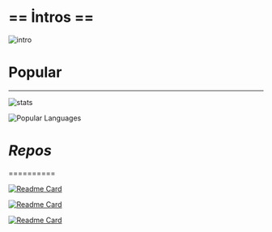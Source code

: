 # == İntros ==
![intro](https://github.com/intSpLoiT/intmages/blob/main/lv_0_20250104174243.gif)

# **Popular**
--------
![stats](https://github-readme-stats.vercel.app/api?username=intSpLoiT&show_icons=true&theme=radical)

![Popular Languages](https://github-readme-stats.vercel.app/api/top-langs/?username=intSpLoiT&layout=compact)

# *Repos*
==========

[![Readme Card](https://github-readme-stats.vercel.app/api/pin/?username=intSpLoiT&repo=intframework)](https://github.com/Intikam21kurucu/intframework)
 
[![Readme Card](https://github-readme-stats.vercel.app/api/pin/?username=intSpLoiT&repo=Sylph-intframework)](https://github.com/Intikam21kurucu/Sylph-intframework)
 
[![Readme Card](https://github-readme-stats.vercel.app/api/pin/?username=intSpLoiT&repo=intframework-termux)](https://github.com/Intikam21kurucu/intframework-termux)